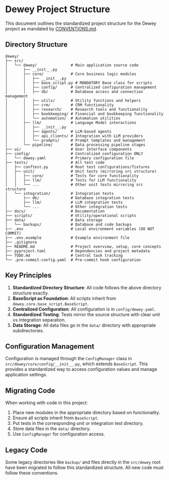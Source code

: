 # Dewey Project Structure

This document outlines the standardized project structure for the Dewey project as mandated by [CONVENTIONS.md](CONVENTIONS.md).

## Directory Structure

```
dewey/
├── src/
│   └── dewey/               # Main application source code
│       ├── __init__.py
│       ├── core/            # Core business logic modules
│       │   ├── __init__.py
│       │   ├── base_script.py # MANDATORY Base class for scripts
│       │   ├── config/      # Centralized configuration management
│       │   ├── db/          # Database access and connection management
│       │   ├── utils/       # Utility functions and helpers
│       │   ├── crm/         # CRM functionality
│       │   ├── research/    # Research tools and functionality
│       │   ├── bookkeeping/ # Financial and bookkeeping functionality
│       │   └── automation/  # Automation utilities
│       ├── llm/             # Language Model interactions
│       │   ├── __init__.py
│       │   ├── agents/      # LLM-based agents
│       │   ├── api_clients/ # Integration with LLM providers
│       │   └── prompts/     # Prompt templates and management
│       └── pipeline/        # Data processing pipeline stages
├── ui/                      # User Interface components
├── config/                  # Centralized configuration ONLY
│   └── dewey.yaml           # Primary configuration file
├── tests/                   # All test code
│   ├── conftest.py          # Root test configurations/fixtures
│   ├── unit/                # Unit tests (mirroring src structure)
│   │   ├── core/            # Tests for core functionality
│   │   ├── llm/             # Tests for LLM functionality
│   │   └── ...              # Other unit tests mirroring src structure
│   └── integration/         # Integration tests
│       ├── db/              # Database integration tests
│       ├── llm/             # LLM integration tests
│       └── ...              # Other integration tests
├── docs/                    # Documentation
├── scripts/                 # Utility/operational scripts
├── data/                    # Data storage
│   └── backups/             # Database and code backups
├── .env                     # Local environment variables (DO NOT COMMIT)
├── .env.example             # Example environment file
├── .gitignore
├── README.md                # Project overview, setup, core concepts
├── pyproject.toml           # Dependencies and project metadata
├── TODO.md                  # Central task tracking
└── .pre-commit-config.yaml  # Pre-commit hook configuration
```

## Key Principles

1. **Standardized Directory Structure**: All code follows the above directory structure exactly.
2. **BaseScript as Foundation**: All scripts inherit from `dewey.core.base_script.BaseScript`.
3. **Centralized Configuration**: All configuration is in `config/dewey.yaml`.
4. **Standardized Testing**: Tests mirror the source structure with clear unit vs integration separation.
5. **Data Storage**: All data files go in the `data/` directory with appropriate subdirectories.

## Configuration Management

Configuration is managed through the `ConfigManager` class in `src/dewey/core/config/__init__.py`, which extends `BaseScript`. This provides a standardized way to access configuration values and manage application settings.

## Migrating Code

When working with code in this project:

1. Place new modules in the appropriate directory based on functionality.
2. Ensure all scripts inherit from `BaseScript`.
3. Put tests in the corresponding unit or integration test directory.
4. Store data files in the `data/` directory.
5. Use `ConfigManager` for configuration access.

## Legacy Code

Some legacy directories like `backup/` and files directly in the `src/dewey` root have been migrated to follow this standardized structure. All new code must follow these conventions. 